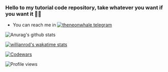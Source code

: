 ### Hello to my tutorial code repository, take whatever you want if you want it 👨‍🎓
- You can reach me in 
[![theneonwhale telegram](https://img.shields.io/badge/Telegram-%40salimov_yr-blue?style=plastic&logo=telegram&link=https://t.me/salimov_yr)](https://t.me/salimov_yr)

![Anurag's github stats](https://github-readme-stats.vercel.app/api?username=salimyaro&show_icons=true&theme=vision-friendly-dark) 

[![willianrod's wakatime stats](https://github-readme-stats.vercel.app/api/wakatime?username=@salimyaro&theme=vision-friendly-dark)](https://github.com/salimyaro/github-readme-stats)

[![Codewars](https://www.codewars.com/users/salimyaro/badges/large)](https://www.codewars.com/users/salimyaro)


![Profile views](https://gpvc.arturio.dev/salimyaro)
